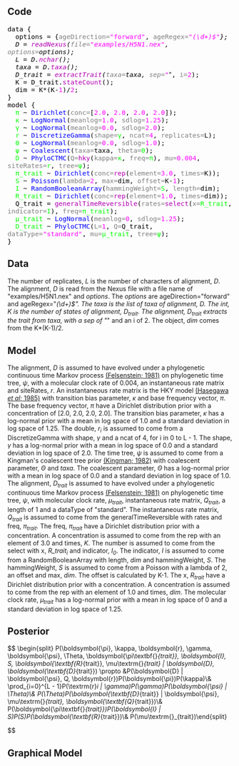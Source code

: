 ## Code

<span style="color: #000000; font-size: 11pt; font-family: monospace,monospace">data {
</span><br>
<span style="color: #000000; font-size: 11pt; font-family: monospace,monospace">&nbsp;&nbsp;</span><span style="color: #000000; font-size: 11pt; font-family: monospace,monospace"></span><span style="color: #000000; font-size: 11pt; font-family: monospace,monospace">options</span><span style="color: #000000; font-size: 11pt; font-family: monospace,monospace"> = </span><span style="color: #000000; font-size: 11pt; font-family: monospace,monospace">{</span><span style="color: #808080; font-size: 11pt; font-family: monospace,monospace">ageDirection=</span><span style="color: #ff00ff; font-size: 11pt; font-family: monospace,monospace">"forward"</span><span style="color: #000000; font-size: 11pt; font-family: monospace,monospace">, </span><span style="color: #808080; font-size: 11pt; font-family: monospace,monospace">ageRegex=</span><span style="color: #ff00ff; font-size: 11pt; font-family: monospace,monospace">"_(\d+)$"</span><span style="color: #000000; font-size: 11pt; font-family: monospace,monospace">}</span><span style="color: #000000; font-size: 11pt; font-family: monospace,monospace">;
</span><br>
<span style="color: #000000; font-size: 11pt; font-family: monospace,monospace">&nbsp;&nbsp;</span><span style="color: #000000; font-size: 11pt; font-family: monospace,monospace"></span><span style="color: #000000; font-size: 11pt; font-family: monospace,monospace">D</span><span style="color: #000000; font-size: 11pt; font-family: monospace,monospace"> = </span><span style="color: #b200b2; font-size: 11pt; font-family: monospace,monospace">readNexus</span><span style="color: #000000; font-size: 11pt; font-family: monospace,monospace">(</span><span style="color: #808080; font-size: 11pt; font-family: monospace,monospace">file=</span><span style="color: #ff00ff; font-size: 11pt; font-family: monospace,monospace">"examples/H5N1.nex"</span><span style="color: #000000; font-size: 11pt; font-family: monospace,monospace">, </span><span style="color: #808080; font-size: 11pt; font-family: monospace,monospace">options=</span><span style="color: #000000; font-size: 11pt; font-family: monospace,monospace">options</span><span style="color: #000000; font-size: 11pt; font-family: monospace,monospace">)</span><span style="color: #000000; font-size: 11pt; font-family: monospace,monospace">;
</span><br>
<span style="color: #000000; font-size: 11pt; font-family: monospace,monospace">&nbsp;&nbsp;</span><span style="color: #000000; font-size: 11pt; font-family: monospace,monospace"></span><span style="color: #000000; font-size: 11pt; font-family: monospace,monospace">L</span><span style="color: #000000; font-size: 11pt; font-family: monospace,monospace"> = </span><span style="color: #000000; font-size: 11pt; font-family: monospace,monospace">D</span><span style="color: #000000; font-size: 11pt; font-family: monospace,monospace">.</span><span style="color: #b200b2; font-size: 11pt; font-family: monospace,monospace">nchar</span><span style="color: #000000; font-size: 11pt; font-family: monospace,monospace">(</span><span style="color: #000000; font-size: 11pt; font-family: monospace,monospace">)</span><span style="color: #000000; font-size: 11pt; font-family: monospace,monospace">;
</span><br>
<span style="color: #000000; font-size: 11pt; font-family: monospace,monospace">&nbsp;&nbsp;</span><span style="color: #000000; font-size: 11pt; font-family: monospace,monospace"></span><span style="color: #000000; font-size: 11pt; font-family: monospace,monospace">taxa</span><span style="color: #000000; font-size: 11pt; font-family: monospace,monospace"> = </span><span style="color: #000000; font-size: 11pt; font-family: monospace,monospace">D</span><span style="color: #000000; font-size: 11pt; font-family: monospace,monospace">.</span><span style="color: #b200b2; font-size: 11pt; font-family: monospace,monospace">taxa</span><span style="color: #000000; font-size: 11pt; font-family: monospace,monospace">(</span><span style="color: #000000; font-size: 11pt; font-family: monospace,monospace">)</span><span style="color: #000000; font-size: 11pt; font-family: monospace,monospace">;
</span><br>
<span style="color: #000000; font-size: 11pt; font-family: monospace,monospace">&nbsp;&nbsp;</span><span style="color: #000000; font-size: 11pt; font-family: monospace,monospace"></span><span style="color: #000000; font-size: 11pt; font-family: monospace,monospace">D_trait</span><span style="color: #000000; font-size: 11pt; font-family: monospace,monospace"> = </span><span style="color: #b200b2; font-size: 11pt; font-family: monospace,monospace">extractTrait</span><span style="color: #000000; font-size: 11pt; font-family: monospace,monospace">(</span><span style="color: #808080; font-size: 11pt; font-family: monospace,monospace">taxa=</span><span style="color: #000000; font-size: 11pt; font-family: monospace,monospace">taxa</span><span style="color: #000000; font-size: 11pt; font-family: monospace,monospace">, </span><span style="color: #808080; font-size: 11pt; font-family: monospace,monospace">sep=</span><span style="color: #ff00ff; font-size: 11pt; font-family: monospace,monospace">"_"</span><span style="color: #000000; font-size: 11pt; font-family: monospace,monospace">, </span><span style="color: #808080; font-size: 11pt; font-family: monospace,monospace">i=</span><span style="color: #ff00ff; font-size: 11pt; font-family: monospace,monospace">2</span><span style="color: #000000; font-size: 11pt; font-family: monospace,monospace">)</span><span style="color: #000000; font-size: 11pt; font-family: monospace,monospace">;
</span><br>
<span style="color: #000000; font-size: 11pt; font-family: monospace,monospace">&nbsp;&nbsp;</span><span style="color: #000000; font-size: 11pt; font-family: monospace,monospace"></span><span style="color: #000000; font-size: 11pt; font-family: monospace,monospace">K</span><span style="color: #000000; font-size: 11pt; font-family: monospace,monospace"> = </span><span style="color: #000000; font-size: 11pt; font-family: monospace,monospace">D_trait</span><span style="color: #000000; font-size: 11pt; font-family: monospace,monospace">.</span><span style="color: #b200b2; font-size: 11pt; font-family: monospace,monospace">stateCount</span><span style="color: #000000; font-size: 11pt; font-family: monospace,monospace">(</span><span style="color: #000000; font-size: 11pt; font-family: monospace,monospace">)</span><span style="color: #000000; font-size: 11pt; font-family: monospace,monospace">;
</span><br>
<span style="color: #000000; font-size: 11pt; font-family: monospace,monospace">&nbsp;&nbsp;</span><span style="color: #000000; font-size: 11pt; font-family: monospace,monospace"></span><span style="color: #000000; font-size: 11pt; font-family: monospace,monospace">dim</span><span style="color: #000000; font-size: 11pt; font-family: monospace,monospace"> = </span><span style="color: #000000; font-size: 11pt; font-family: monospace,monospace">K</span><span style="color: #000000; font-size: 11pt; font-family: monospace,monospace">*</span><span style="color: #000000; font-size: 11pt; font-family: monospace,monospace">(</span><span style="color: #000000; font-size: 11pt; font-family: monospace,monospace">K</span><span style="color: #000000; font-size: 11pt; font-family: monospace,monospace">-</span><span style="color: #ff00ff; font-size: 11pt; font-family: monospace,monospace">1</span><span style="color: #000000; font-size: 11pt; font-family: monospace,monospace">)</span><span style="color: #000000; font-size: 11pt; font-family: monospace,monospace">/</span><span style="color: #ff00ff; font-size: 11pt; font-family: monospace,monospace">2</span><span style="color: #000000; font-size: 11pt; font-family: monospace,monospace">;
</span><br>
<span style="color: #000000; font-size: 11pt; font-family: monospace,monospace">}
</span><br>
<span style="color: #000000; font-size: 11pt; font-family: monospace,monospace">model {
</span><br>
<span style="color: #000000; font-size: 11pt; font-family: monospace,monospace">&nbsp;&nbsp;</span><span style="color: #000000; font-size: 11pt; font-family: monospace,monospace"></span><span style="color: #00ff00; font-size: 11pt; font-family: monospace,monospace">π</span><span style="color: #000000; font-size: 11pt; font-family: monospace,monospace"> ~ </span><span style="color: #0000ff; font-size: 11pt; font-family: monospace,monospace">Dirichlet</span><span style="color: #000000; font-size: 11pt; font-family: monospace,monospace">(</span><span style="color: #808080; font-size: 11pt; font-family: monospace,monospace">conc=</span><span style="color: #000000; font-size: 11pt; font-family: monospace,monospace">[</span><span style="color: #ff00ff; font-size: 11pt; font-family: monospace,monospace">2.0</span><span style="color: #000000; font-size: 11pt; font-family: monospace,monospace">, </span><span style="color: #ff00ff; font-size: 11pt; font-family: monospace,monospace">2.0</span><span style="color: #000000; font-size: 11pt; font-family: monospace,monospace">, </span><span style="color: #ff00ff; font-size: 11pt; font-family: monospace,monospace">2.0</span><span style="color: #000000; font-size: 11pt; font-family: monospace,monospace">, </span><span style="color: #ff00ff; font-size: 11pt; font-family: monospace,monospace">2.0</span><span style="color: #000000; font-size: 11pt; font-family: monospace,monospace">]</span><span style="color: #000000; font-size: 11pt; font-family: monospace,monospace">);
</span><br>
<span style="color: #000000; font-size: 11pt; font-family: monospace,monospace">&nbsp;&nbsp;</span><span style="color: #000000; font-size: 11pt; font-family: monospace,monospace"></span><span style="color: #00ff00; font-size: 11pt; font-family: monospace,monospace">κ</span><span style="color: #000000; font-size: 11pt; font-family: monospace,monospace"> ~ </span><span style="color: #0000ff; font-size: 11pt; font-family: monospace,monospace">LogNormal</span><span style="color: #000000; font-size: 11pt; font-family: monospace,monospace">(</span><span style="color: #808080; font-size: 11pt; font-family: monospace,monospace">meanlog=</span><span style="color: #ff00ff; font-size: 11pt; font-family: monospace,monospace">1.0</span><span style="color: #000000; font-size: 11pt; font-family: monospace,monospace">, </span><span style="color: #808080; font-size: 11pt; font-family: monospace,monospace">sdlog=</span><span style="color: #ff00ff; font-size: 11pt; font-family: monospace,monospace">1.25</span><span style="color: #000000; font-size: 11pt; font-family: monospace,monospace">);
</span><br>
<span style="color: #000000; font-size: 11pt; font-family: monospace,monospace">&nbsp;&nbsp;</span><span style="color: #000000; font-size: 11pt; font-family: monospace,monospace"></span><span style="color: #00ff00; font-size: 11pt; font-family: monospace,monospace">γ</span><span style="color: #000000; font-size: 11pt; font-family: monospace,monospace"> ~ </span><span style="color: #0000ff; font-size: 11pt; font-family: monospace,monospace">LogNormal</span><span style="color: #000000; font-size: 11pt; font-family: monospace,monospace">(</span><span style="color: #808080; font-size: 11pt; font-family: monospace,monospace">meanlog=</span><span style="color: #ff00ff; font-size: 11pt; font-family: monospace,monospace">0.0</span><span style="color: #000000; font-size: 11pt; font-family: monospace,monospace">, </span><span style="color: #808080; font-size: 11pt; font-family: monospace,monospace">sdlog=</span><span style="color: #ff00ff; font-size: 11pt; font-family: monospace,monospace">2.0</span><span style="color: #000000; font-size: 11pt; font-family: monospace,monospace">);
</span><br>
<span style="color: #000000; font-size: 11pt; font-family: monospace,monospace">&nbsp;&nbsp;</span><span style="color: #000000; font-size: 11pt; font-family: monospace,monospace"></span><span style="color: #00ff00; font-size: 11pt; font-family: monospace,monospace">r</span><span style="color: #000000; font-size: 11pt; font-family: monospace,monospace"> ~ </span><span style="color: #0000ff; font-size: 11pt; font-family: monospace,monospace">DiscretizeGamma</span><span style="color: #000000; font-size: 11pt; font-family: monospace,monospace">(</span><span style="color: #808080; font-size: 11pt; font-family: monospace,monospace">shape=</span><span style="color: #00ff00; font-size: 11pt; font-family: monospace,monospace">γ</span><span style="color: #000000; font-size: 11pt; font-family: monospace,monospace">, </span><span style="color: #808080; font-size: 11pt; font-family: monospace,monospace">ncat=</span><span style="color: #ff00ff; font-size: 11pt; font-family: monospace,monospace">4</span><span style="color: #000000; font-size: 11pt; font-family: monospace,monospace">, </span><span style="color: #808080; font-size: 11pt; font-family: monospace,monospace">replicates=</span><span style="color: #000000; font-size: 11pt; font-family: monospace,monospace">L</span><span style="color: #000000; font-size: 11pt; font-family: monospace,monospace">);
</span><br>
<span style="color: #000000; font-size: 11pt; font-family: monospace,monospace">&nbsp;&nbsp;</span><span style="color: #000000; font-size: 11pt; font-family: monospace,monospace"></span><span style="color: #00ff00; font-size: 11pt; font-family: monospace,monospace">Θ</span><span style="color: #000000; font-size: 11pt; font-family: monospace,monospace"> ~ </span><span style="color: #0000ff; font-size: 11pt; font-family: monospace,monospace">LogNormal</span><span style="color: #000000; font-size: 11pt; font-family: monospace,monospace">(</span><span style="color: #808080; font-size: 11pt; font-family: monospace,monospace">meanlog=</span><span style="color: #ff00ff; font-size: 11pt; font-family: monospace,monospace">0.0</span><span style="color: #000000; font-size: 11pt; font-family: monospace,monospace">, </span><span style="color: #808080; font-size: 11pt; font-family: monospace,monospace">sdlog=</span><span style="color: #ff00ff; font-size: 11pt; font-family: monospace,monospace">1.0</span><span style="color: #000000; font-size: 11pt; font-family: monospace,monospace">);
</span><br>
<span style="color: #000000; font-size: 11pt; font-family: monospace,monospace">&nbsp;&nbsp;</span><span style="color: #000000; font-size: 11pt; font-family: monospace,monospace"></span><span style="color: #00ff00; font-size: 11pt; font-family: monospace,monospace">ψ</span><span style="color: #000000; font-size: 11pt; font-family: monospace,monospace"> ~ </span><span style="color: #0000ff; font-size: 11pt; font-family: monospace,monospace">Coalescent</span><span style="color: #000000; font-size: 11pt; font-family: monospace,monospace">(</span><span style="color: #808080; font-size: 11pt; font-family: monospace,monospace">taxa=</span><span style="color: #000000; font-size: 11pt; font-family: monospace,monospace">taxa</span><span style="color: #000000; font-size: 11pt; font-family: monospace,monospace">, </span><span style="color: #808080; font-size: 11pt; font-family: monospace,monospace">theta=</span><span style="color: #00ff00; font-size: 11pt; font-family: monospace,monospace">Θ</span><span style="color: #000000; font-size: 11pt; font-family: monospace,monospace">);
</span><br>
<span style="color: #000000; font-size: 11pt; font-family: monospace,monospace">&nbsp;&nbsp;</span><span style="color: #000000; font-size: 11pt; font-family: monospace,monospace"></span><span style="color: #00ff00; font-size: 11pt; font-family: monospace,monospace">D</span><span style="color: #000000; font-size: 11pt; font-family: monospace,monospace"> ~ </span><span style="color: #0000ff; font-size: 11pt; font-family: monospace,monospace">PhyloCTMC</span><span style="color: #000000; font-size: 11pt; font-family: monospace,monospace">(</span><span style="color: #808080; font-size: 11pt; font-family: monospace,monospace">Q=</span><span style="color: #b200b2; font-size: 11pt; font-family: monospace,monospace">hky</span><span style="color: #000000; font-size: 11pt; font-family: monospace,monospace">(</span><span style="color: #808080; font-size: 11pt; font-family: monospace,monospace">kappa=</span><span style="color: #00ff00; font-size: 11pt; font-family: monospace,monospace">κ</span><span style="color: #000000; font-size: 11pt; font-family: monospace,monospace">, </span><span style="color: #808080; font-size: 11pt; font-family: monospace,monospace">freq=</span><span style="color: #00ff00; font-size: 11pt; font-family: monospace,monospace">π</span><span style="color: #000000; font-size: 11pt; font-family: monospace,monospace">)</span><span style="color: #000000; font-size: 11pt; font-family: monospace,monospace">, </span><span style="color: #808080; font-size: 11pt; font-family: monospace,monospace">mu=</span><span style="color: #ff00ff; font-size: 11pt; font-family: monospace,monospace">0.004</span><span style="color: #000000; font-size: 11pt; font-family: monospace,monospace">, </span><span style="color: #808080; font-size: 11pt; font-family: monospace,monospace">siteRates=</span><span style="color: #00ff00; font-size: 11pt; font-family: monospace,monospace">r</span><span style="color: #000000; font-size: 11pt; font-family: monospace,monospace">, </span><span style="color: #808080; font-size: 11pt; font-family: monospace,monospace">tree=</span><span style="color: #00ff00; font-size: 11pt; font-family: monospace,monospace">ψ</span><span style="color: #000000; font-size: 11pt; font-family: monospace,monospace">);
</span><br>
<span style="color: #000000; font-size: 11pt; font-family: monospace,monospace">&nbsp;&nbsp;</span><span style="color: #000000; font-size: 11pt; font-family: monospace,monospace"></span><span style="color: #00ff00; font-size: 11pt; font-family: monospace,monospace">π_trait</span><span style="color: #000000; font-size: 11pt; font-family: monospace,monospace"> ~ </span><span style="color: #0000ff; font-size: 11pt; font-family: monospace,monospace">Dirichlet</span><span style="color: #000000; font-size: 11pt; font-family: monospace,monospace">(</span><span style="color: #808080; font-size: 11pt; font-family: monospace,monospace">conc=</span><span style="color: #b200b2; font-size: 11pt; font-family: monospace,monospace">rep</span><span style="color: #000000; font-size: 11pt; font-family: monospace,monospace">(</span><span style="color: #808080; font-size: 11pt; font-family: monospace,monospace">element=</span><span style="color: #ff00ff; font-size: 11pt; font-family: monospace,monospace">3.0</span><span style="color: #000000; font-size: 11pt; font-family: monospace,monospace">, </span><span style="color: #808080; font-size: 11pt; font-family: monospace,monospace">times=</span><span style="color: #000000; font-size: 11pt; font-family: monospace,monospace">K</span><span style="color: #000000; font-size: 11pt; font-family: monospace,monospace">)</span><span style="color: #000000; font-size: 11pt; font-family: monospace,monospace">);
</span><br>
<span style="color: #000000; font-size: 11pt; font-family: monospace,monospace">&nbsp;&nbsp;</span><span style="color: #000000; font-size: 11pt; font-family: monospace,monospace"></span><span style="color: #00ff00; font-size: 11pt; font-family: monospace,monospace">S</span><span style="color: #000000; font-size: 11pt; font-family: monospace,monospace"> ~ </span><span style="color: #0000ff; font-size: 11pt; font-family: monospace,monospace">Poisson</span><span style="color: #000000; font-size: 11pt; font-family: monospace,monospace">(</span><span style="color: #808080; font-size: 11pt; font-family: monospace,monospace">lambda=</span><span style="color: #ff00ff; font-size: 11pt; font-family: monospace,monospace">2</span><span style="color: #000000; font-size: 11pt; font-family: monospace,monospace">, </span><span style="color: #808080; font-size: 11pt; font-family: monospace,monospace">max=</span><span style="color: #000000; font-size: 11pt; font-family: monospace,monospace">dim</span><span style="color: #000000; font-size: 11pt; font-family: monospace,monospace">, </span><span style="color: #808080; font-size: 11pt; font-family: monospace,monospace">offset=</span><span style="color: #000000; font-size: 11pt; font-family: monospace,monospace">K</span><span style="color: #000000; font-size: 11pt; font-family: monospace,monospace">-</span><span style="color: #ff00ff; font-size: 11pt; font-family: monospace,monospace">1</span><span style="color: #000000; font-size: 11pt; font-family: monospace,monospace">);
</span><br>
<span style="color: #000000; font-size: 11pt; font-family: monospace,monospace">&nbsp;&nbsp;</span><span style="color: #000000; font-size: 11pt; font-family: monospace,monospace"></span><span style="color: #00ff00; font-size: 11pt; font-family: monospace,monospace">I</span><span style="color: #000000; font-size: 11pt; font-family: monospace,monospace"> ~ </span><span style="color: #0000ff; font-size: 11pt; font-family: monospace,monospace">RandomBooleanArray</span><span style="color: #000000; font-size: 11pt; font-family: monospace,monospace">(</span><span style="color: #808080; font-size: 11pt; font-family: monospace,monospace">hammingWeight=</span><span style="color: #00ff00; font-size: 11pt; font-family: monospace,monospace">S</span><span style="color: #000000; font-size: 11pt; font-family: monospace,monospace">, </span><span style="color: #808080; font-size: 11pt; font-family: monospace,monospace">length=</span><span style="color: #000000; font-size: 11pt; font-family: monospace,monospace">dim</span><span style="color: #000000; font-size: 11pt; font-family: monospace,monospace">);
</span><br>
<span style="color: #000000; font-size: 11pt; font-family: monospace,monospace">&nbsp;&nbsp;</span><span style="color: #000000; font-size: 11pt; font-family: monospace,monospace"></span><span style="color: #00ff00; font-size: 11pt; font-family: monospace,monospace">R_trait</span><span style="color: #000000; font-size: 11pt; font-family: monospace,monospace"> ~ </span><span style="color: #0000ff; font-size: 11pt; font-family: monospace,monospace">Dirichlet</span><span style="color: #000000; font-size: 11pt; font-family: monospace,monospace">(</span><span style="color: #808080; font-size: 11pt; font-family: monospace,monospace">conc=</span><span style="color: #b200b2; font-size: 11pt; font-family: monospace,monospace">rep</span><span style="color: #000000; font-size: 11pt; font-family: monospace,monospace">(</span><span style="color: #808080; font-size: 11pt; font-family: monospace,monospace">element=</span><span style="color: #ff00ff; font-size: 11pt; font-family: monospace,monospace">1.0</span><span style="color: #000000; font-size: 11pt; font-family: monospace,monospace">, </span><span style="color: #808080; font-size: 11pt; font-family: monospace,monospace">times=</span><span style="color: #000000; font-size: 11pt; font-family: monospace,monospace">dim</span><span style="color: #000000; font-size: 11pt; font-family: monospace,monospace">)</span><span style="color: #000000; font-size: 11pt; font-family: monospace,monospace">);
</span><br>
<span style="color: #000000; font-size: 11pt; font-family: monospace,monospace">&nbsp;&nbsp;</span><span style="color: #000000; font-size: 11pt; font-family: monospace,monospace"></span><span style="color: #000000; font-size: 11pt; font-family: monospace,monospace">Q_trait</span><span style="color: #000000; font-size: 11pt; font-family: monospace,monospace"> = </span><span style="color: #b200b2; font-size: 11pt; font-family: monospace,monospace">generalTimeReversible</span><span style="color: #000000; font-size: 11pt; font-family: monospace,monospace">(</span><span style="color: #808080; font-size: 11pt; font-family: monospace,monospace">rates=</span><span style="color: #b200b2; font-size: 11pt; font-family: monospace,monospace">select</span><span style="color: #000000; font-size: 11pt; font-family: monospace,monospace">(</span><span style="color: #808080; font-size: 11pt; font-family: monospace,monospace">x=</span><span style="color: #00ff00; font-size: 11pt; font-family: monospace,monospace">R_trait</span><span style="color: #000000; font-size: 11pt; font-family: monospace,monospace">, </span><span style="color: #808080; font-size: 11pt; font-family: monospace,monospace">indicator=</span><span style="color: #00ff00; font-size: 11pt; font-family: monospace,monospace">I</span><span style="color: #000000; font-size: 11pt; font-family: monospace,monospace">)</span><span style="color: #000000; font-size: 11pt; font-family: monospace,monospace">, </span><span style="color: #808080; font-size: 11pt; font-family: monospace,monospace">freq=</span><span style="color: #00ff00; font-size: 11pt; font-family: monospace,monospace">π_trait</span><span style="color: #000000; font-size: 11pt; font-family: monospace,monospace">)</span><span style="color: #000000; font-size: 11pt; font-family: monospace,monospace">;
</span><br>
<span style="color: #000000; font-size: 11pt; font-family: monospace,monospace">&nbsp;&nbsp;</span><span style="color: #000000; font-size: 11pt; font-family: monospace,monospace"></span><span style="color: #00ff00; font-size: 11pt; font-family: monospace,monospace">μ_trait</span><span style="color: #000000; font-size: 11pt; font-family: monospace,monospace"> ~ </span><span style="color: #0000ff; font-size: 11pt; font-family: monospace,monospace">LogNormal</span><span style="color: #000000; font-size: 11pt; font-family: monospace,monospace">(</span><span style="color: #808080; font-size: 11pt; font-family: monospace,monospace">meanlog=</span><span style="color: #ff00ff; font-size: 11pt; font-family: monospace,monospace">0</span><span style="color: #000000; font-size: 11pt; font-family: monospace,monospace">, </span><span style="color: #808080; font-size: 11pt; font-family: monospace,monospace">sdlog=</span><span style="color: #ff00ff; font-size: 11pt; font-family: monospace,monospace">1.25</span><span style="color: #000000; font-size: 11pt; font-family: monospace,monospace">);
</span><br>
<span style="color: #000000; font-size: 11pt; font-family: monospace,monospace">&nbsp;&nbsp;</span><span style="color: #000000; font-size: 11pt; font-family: monospace,monospace"></span><span style="color: #00ff00; font-size: 11pt; font-family: monospace,monospace">D_trait</span><span style="color: #000000; font-size: 11pt; font-family: monospace,monospace"> ~ </span><span style="color: #0000ff; font-size: 11pt; font-family: monospace,monospace">PhyloCTMC</span><span style="color: #000000; font-size: 11pt; font-family: monospace,monospace">(</span><span style="color: #808080; font-size: 11pt; font-family: monospace,monospace">L=</span><span style="color: #ff00ff; font-size: 11pt; font-family: monospace,monospace">1</span><span style="color: #000000; font-size: 11pt; font-family: monospace,monospace">, </span><span style="color: #808080; font-size: 11pt; font-family: monospace,monospace">Q=</span><span style="color: #000000; font-size: 11pt; font-family: monospace,monospace">Q_trait</span><span style="color: #000000; font-size: 11pt; font-family: monospace,monospace">, </span><span style="color: #808080; font-size: 11pt; font-family: monospace,monospace">dataType=</span><span style="color: #ff00ff; font-size: 11pt; font-family: monospace,monospace">"standard"</span><span style="color: #000000; font-size: 11pt; font-family: monospace,monospace">, </span><span style="color: #808080; font-size: 11pt; font-family: monospace,monospace">mu=</span><span style="color: #00ff00; font-size: 11pt; font-family: monospace,monospace">μ_trait</span><span style="color: #000000; font-size: 11pt; font-family: monospace,monospace">, </span><span style="color: #808080; font-size: 11pt; font-family: monospace,monospace">tree=</span><span style="color: #00ff00; font-size: 11pt; font-family: monospace,monospace">ψ</span><span style="color: #000000; font-size: 11pt; font-family: monospace,monospace">);
</span><br>
<span style="color: #000000; font-size: 11pt; font-family: monospace,monospace">}
</span><br>

<h2>Data</h2>

The number of replicates, <i>L</i> is the number of characters of  alignment, <i>D</i>.
The alignment, <i>D</i> is read from the Nexus file with a file name of "examples/H5N1.nex" and <i>options</i>.
The <i>options</i> are ageDirection="forward" and ageRegex="_(\d+)$".
The <i>taxa</i> is the list of taxa of  alignment, <i>D</i>.
The int, <i>K</i> is the number of states of  alignment, <i>D<sub>trait</sub></i>.
The alignment, <i>D<sub>trait</sub></i> extracts the trait from  <i>taxa</i>, with a sep of "_" and an i of 2.
The object, <i>dim</i> comes from the K*(K-1)/2.


<h2>Model</h2>

The alignment, <i>D</i> is assumed to have evolved under a phylogenetic continuous time Markov process <a href="https://doi.org/10.1007/BF01734359">(Felsenstein; 1981)</a> on  phylogenetic time tree, <i>ψ</i>, with a molecular clock rate of 0.004, an instantaneous rate matrix and siteRates, <i>r</i>.
An instantaneous rate matrix is the HKY model <a href="https://doi.org/10.1007/BF02101694">(Hasegawa <i>et al</i>; 1985)</a> with  transition bias parameter, <i>κ</i> and  base frequency vector, <i>π</i>.
The base frequency vector, <i>π</i> have a Dirichlet distribution prior with a concentration of [2.0, 2.0, 2.0, 2.0].
The transition bias parameter, <i>κ</i> has a log-normal prior with a mean in log space of 1.0 and a standard deviation in log space of 1.25.
The double, <i>r<sub>i</sub></i> is assumed to come from a DiscretizeGamma with  shape, <i>γ</i> and a ncat of 4, for i in 0 to L - 1.
The shape, <i>γ</i> has a log-normal prior with a mean in log space of 0.0 and a standard deviation in log space of 2.0.
The time tree, <i>ψ</i> is assumed to come from a Kingman's coalescent tree prior <a href="https://doi.org/10.1016/0304-4149(82)90011-4">(Kingman; 1982)</a> with  coalescent parameter, <i>Θ</i> and  <i>taxa</i>.
The coalescent parameter, <i>Θ</i> has a log-normal prior with a mean in log space of 0.0 and a standard deviation in log space of 1.0.
The alignment, <i>D<sub>trait</sub></i> is assumed to have evolved under a phylogenetic continuous time Markov process <a href="https://doi.org/10.1007/BF01734359">(Felsenstein; 1981)</a> on  phylogenetic time tree, <i>ψ</i>, with  molecular clock rate, <i>μ<sub>trait</sub></i>,  instantaneous rate matrix, <i>Q<sub>trait</sub></i>, a length of 1 and a dataType of "standard".
The instantaneous rate matrix, <i>Q<sub>trait</sub></i> is assumed to come from the generalTimeReversible with rates and  freq, <i>π<sub>trait</sub></i>.
The freq, <i>π<sub>trait</sub></i> have a Dirichlet distribution prior with a concentration.
A concentration is assumed to come from the rep with an element of 3.0 and times, <i>K</i>.
The number is assumed to come from the select with  x, <i>R_trait<sub>i</sub></i> and  indicator, <i>I<sub>0</sub></i>.
The indicator, <i>I</i> is assumed to come from a RandomBooleanArray with  length, <i>dim</i> and  hammingWeight, <i>S</i>.
The hammingWeight, <i>S</i> is assumed to come from a Poisson with a lambda of 2, an offset and  max, <i>dim</i>.
The offset is calculated by  K-1.
The x, <i>R<sub>trait</sub></i> have a Dirichlet distribution prior with a concentration.
A concentration is assumed to come from the rep with an element of 1.0 and times, <i>dim</i>.
The molecular clock rate, <i>μ<sub>trait</sub></i> has a log-normal prior with a mean in log space of 0 and a standard deviation in log space of 1.25.

## Posterior

$$
\begin{split}
P(\boldsymbol{\pi}, \kappa, \boldsymbol{r}, \gamma, \boldsymbol{\psi}, \Theta, \boldsymbol{\pi\textbf{}_{trait}}, \boldsymbol{I}, S, \boldsymbol{\textbf{R}_{trait}}, \mu\textrm{}_{trait} | \boldsymbol{D}, \boldsymbol{\textbf{D}_{trait}}) \propto &P(\boldsymbol{D} | \boldsymbol{\psi}, Q, \boldsymbol{r})P(\boldsymbol{\pi})P(\kappa)\\& \prod_{i=0}^{L - 1}P(\textrm{r}_i | \gamma)P(\gamma)P(\boldsymbol{\psi} | \Theta)\\& P(\Theta)P(\boldsymbol{\textbf{D}_{trait}} | \boldsymbol{\psi}, \mu\textrm{}_{trait}, \boldsymbol{\textbf{Q}_{trait}})\\& P(\boldsymbol{\pi\textbf{}_{trait}})P(\boldsymbol{I} | S)P(S)P(\boldsymbol{\textbf{R}_{trait}})\\& P(\mu\textrm{}_{trait})\end{split}


$$

## Graphical Model



